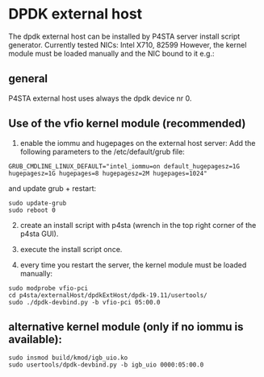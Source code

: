 # DPDK external host
The dpdk external host can be installed by P4STA server install script generator.
Currently tested NICs: Intel X710, 82599
However, the kernel module must be loaded manually and the NIC bound to it e.g.:

## general
P4STA external host uses always the dpdk device nr 0.

## Use of the vfio kernel module (recommended)
1. enable the iommu and hugepages on the external host server:
Add the following parameters to the /etc/default/grub file:
```
GRUB_CMDLINE_LINUX_DEFAULT="intel_iommu=on default_hugepagesz=1G hugepagesz=1G hugepages=8 hugepagesz=2M hugepages=1024"
```
and update grub + restart:
```
sudo update-grub
sudo reboot 0
```

2. create an install script with p4sta (wrench in the top right corner of the p4sta GUI).

3. execute the install script once.

4. every time you restart the server, the kernel module must be loaded manually:

```
sudo modprobe vfio-pci
cd p4sta/externalHost/dpdkExtHost/dpdk-19.11/usertools/
sudo ./dpdk-devbind.py -b vfio-pci 05:00.0
```

## alternative kernel module (only if no iommu is available):
```
sudo insmod build/kmod/igb_uio.ko
sudo usertools/dpdk-devbind.py -b igb_uio 0000:05:00.0
```
